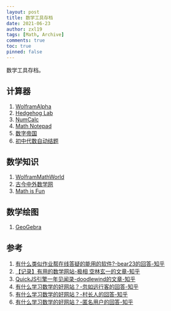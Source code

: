 ```yaml
---
layout: post
title: 数学工具存档
date: 2021-06-23
author: zxl19
tags: [Math, Archive]
comments: true
toc: true
pinned: false
---
```


数学工具存档。

<!-- more -->

## 计算器

1. [WolframAlpha](https://www.wolframalpha.com/)
2. [Hedgehog Lab](https://hedgehog-lab.github.io/)
3. [NumCalc](http://numcalc.com/)
4. [Math Notepad](https://mathnotepad.com/)
5. [数字帝国](https://zh.numberempire.com/)
6. [初中代数自动结题](http://mathy.xyz/pc.jsp?color=2)

## 数学知识

1. [WolframMathWorld](https://mathworld.wolfram.com/)
2. [古今中外数学网](https://gjzwmath.com/)
3. [Math is Fun](https://www.mathsisfun.com/)

## 数学绘图

1. [GeoGebra](https://www.geogebra.org/)

## 参考

1. [有什么类似作业帮在线答疑的能用的软件?-bear23的回答-知乎](https://www.zhihu.com/question/358644849/answer/918868424)
2. [【记录】有用的数学网站-极相 空林玄一的文章-知乎](https://zhuanlan.zhihu.com/p/93396423)
3. [QuickJS引擎一年见闻录-doodlewind的文章-知乎](https://zhuanlan.zhihu.com/p/161722203)
4. [有什么学习数学的好网站？-忽如远行客的回答-知乎](https://www.zhihu.com/question/19559151/answer/1045195361)
5. [有什么学习数学的好网站？-村长人的回答-知乎](https://www.zhihu.com/question/19559151/answer/599062708)
6. [有什么学习数学的好网站？-匿名用户的回答-知乎](https://www.zhihu.com/question/19559151/answer/395108457)
